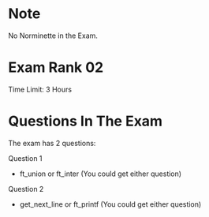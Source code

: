 # Note

No Norminette in the Exam. 

# Exam Rank 02
Time Limit: 3 Hours

# Questions In The Exam

The exam has 2 questions:

Question 1

- ft_union or ft_inter (You could get either question)

Question 2

- get_next_line or ft_printf (You could get either question)
